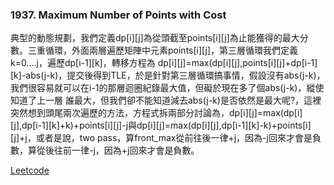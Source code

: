 ### 1937. Maximum Number of Points with Cost

典型的動態規劃，我們定義dp[i][j]為從頭截至points[i][j]為止能獲得的最大分數。三重循環，外面兩層遍歷矩陣中元素points[i][j]，第三層循環我們定義k=0....j，遍歷dp[i-1][k]，轉移方程為
dp[i][j]=max(dp[i][j],points[i][j]+dp[i-1][k]-abs(j-k)，提交後得到TLE，於是針對第三層循環搞事情，假設沒有abs(j-k)，我們很容易就可以在i-1的那層迴圈紀錄最大值，但礙於現在多了個abs(j-k)，縱使知道了上一層
誰最大，但我們卻不能知道減去abs(j-k)是否依然是最大呢?，這裡突然想到頭尾兩次遍歷的方法，方程式拆兩部分討論為，dp[i][j]=max(dp[i][j],dp[i-1][k]+k)+points[i][j]-j與dp[i][j]=max(dp[i][j],dp[i-1][k]-k)+points[i][j]+j，或者是說，two pass，算front_max從前往後一律+j，因為-j回來才會是負數，算從後往前一律-j，因為+j回來才會是負數。


[Leetcode](https://leetcode.com/problems/maximum-number-of-points-with-cost/)


